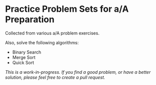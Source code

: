 # Practice Problem Sets for a/A Preparation

Collected from various a/A problem exercises.

Also, solve the following algorithms:
- Binary Search
- Merge Sort
- Quick Sort

*This is a work-in-progress. If you find a good problem, or have a better solution, please feel free to create a pull request.*
